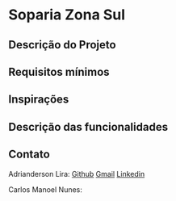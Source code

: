 # Soparia Zona Sul

## Descrição do Projeto

## Requisitos mínimos

## Inspirações

## Descrição das funcionalidades

## Contato
Adrianderson Lira:
[Github](https://github.com/AdriandersonLira)
[Gmail](adriandersonmusica@gmail.com)
[Linkedin](https://www.linkedin.com/in/adrianderson-lira-932981176/)

Carlos Manoel Nunes:
